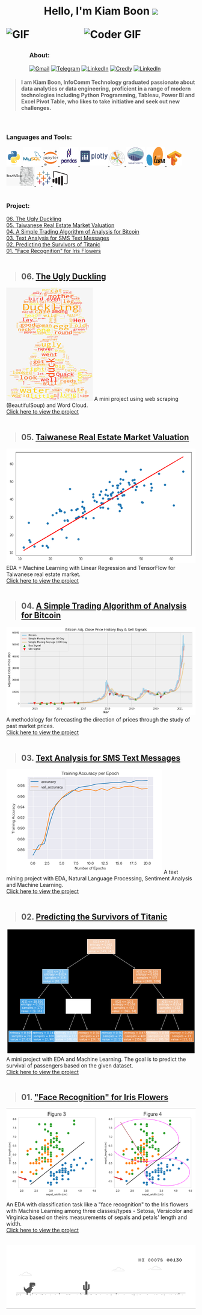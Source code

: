 <h1><p align="center">Hello, I'm Kiam Boon <a href="https://github.com/kiamboon/profile/blob/main/README.md"><img src="https://media.giphy.com/media/hvRJCLFzcasrR4ia7z/giphy.gif" width="35px"></a></p>

<p align="center">
  <img src="https://media.giphy.com/media/SWoSkN6DxTszqIKEqv/giphy.gif" alt="Coder GIF" width="200" height="200">
  <img align="left" alt="GIF" height="100px" src="https://media.giphy.com/media/du3J3cXyzhj75IOgvA/giphy.gif" />
</p>

  
<!-- ABOUT Section Starts -->
<h3 align="left">About:</h3>

[![Gmail](https://img.shields.io/badge/-Gmail-C71610?style=flat&logo=gmail&logoColor=FFFFFF)](mailto:kiamboon@gmail.com)
[![Telegram](https://img.shields.io/badge/-kiamboon-grey?style=flat&logo=Telegram&logoColor=white&link=https://telegram.org/@kiamboon)](https://t.me/kiamboon)
[![LinkedIn](https://img.shields.io/badge/LinkedIn-blue?style=flat&logo=linkedin&labelColor=blue)](https://www.linkedin.com/in/kiamboon/)
[![Credly](https://img.shields.io/badge/Credly-%20-orange?style=flat&logo=credly&logoColor=white)](https://www.credly.com/users/kiamboon/badges)
<a href="https://www.linkedin.com/in/kiamboon/"><img src="https://img.shields.io/badge/LinkedIn--_.svg?style=social&logo=linkedin" alt="LinkedIn"></a>
  
<!-- Add your details -->
> #### I am <b>Kiam Boon</b>, InfoComm Technology graduated passionate about data analytics or data engineering, proficient in a range of modern technologies including Python Programming, Tableau, Power BI and Excel Pivot Table, who likes to take initiative and seek out new challenges.<br>

<br>

<h3 align="left">Languages and Tools:</h3>
<p align="left">
<a href="https://www.python.org" target="_blank"> <img src="https://raw.githubusercontent.com/kiamboon/profile/99305ec0d81f3cbce7dd71da2f7c3cb981fe1e79/images/python-original.svg" alt="python" width="40" height="40"/> </a>
<a href="https://www.mysql.com/" target="_blank"> <img src="https://github.com/kiamboon/profile/blob/main/images/mysql-original-wordmark.svg" alt="mysql" width="50" height="50"/> </a>
<a href="https://jupyter.org/" target="_blank"> <img src="https://github.com/kiamboon/profile/blob/main/images/JupyterNotebook.svg" alt="jupyternotebook" width="40" height="40"/> </a>
<a href="https://pandas.pydata.org/" target="_blank"> <img src="https://github.com/kiamboon/profile/blob/main/images/pandas.svg" alt="pandas" width="50" height="50"/> </a>
<a href="https://plotly.com/" target="_blank"> <img src="https://raw.githubusercontent.com/kiamboon/profile/main/images/plotly.png" alt="plotly" width="75" height="50"/> </a>
<a href="https://matplotlib.org/" target="_blank"> <img src="https://raw.githubusercontent.com/kiamboon/profile/main/images/Matplotlib.png" alt="matplotlib" width="40" height="40"/> </a>
<a href="https://seaborn.pydata.org/" target="_blank"> <img src="https://raw.githubusercontent.com/kiamboon/profile/539f95d9553a5d9a8fefd8f40f939ad5e1e8284b/images/Seaborn.svg" alt="seaborn" width="50" height="50"/> </a>
<a href="https://scikit-learn.org/" target="_blank"> <img src="https://github.com/kiamboon/profile/blob/main/images/Scikit_learn.svg" alt="scikitlearn" width="50" height="50"/> </a>
<a href="https://www.tensorflow.org" target="_blank"> <img src="https://github.com/kiamboon/profile/blob/main/images/tensorflow-icon.svg" alt="tensorflow" width="40" height="40"/> </a> 
<a href="https://www.crummy.com/software/BeautifulSoup/" target="_blank"> <img src="https://raw.githubusercontent.com/kiamboon/profile/main/images/BeautifulSoup.png" alt="beautifulsoup" width="75" height="50"/> </a>
<a href="https://www.tableau.com/" target="_blank"> <img src="https://github.com/kiamboon/profile/blob/main/images/tableau-software.svg" alt="tableau" width="40" height="40"/> </a>
<a href="https://powerbi.microsoft.com/en/" target="_blank"> <img src="https://github.com/kiamboon/profile/blob/main/images/power-bi.svg" alt="powerbi" width="40" height="40"/> </a><br>

<br>

<!-- PROJECTS Section Starts -->
<h3 align="left">Project:</h3>

[06. The Ugly Duckling](#6) <br>
[05. Taiwanese Real Estate Market Valuation](#5) <br>
[04. A Simple Trading Algorithm of Analysis for Bitcoin](#4) <br>
[03. Text Analysis for SMS Text Messages](#3) <br>
[02. Predicting the Survivors of Titanic](#2) <br>
[01. "Face Recognition" for Iris Flowers](#1) <br>
<br>


> ### <a id='6'></a><h2>06. <a href="https://github.com/kiamboon/Projects/blob/main/06.%20The%20Ugly%20Duckling.ipynb">The Ugly Duckling</h2></a>
<img src = "https://raw.githubusercontent.com/kiamboon/profile/main/images/pro6.png" width="230" height="300">
A mini project using web scraping (BeautifulSoup) and Word Cloud. <br>
<a href="https://github.com/kiamboon/Projects/blob/main/06.%20The%20Ugly%20Duckling.ipynb">Click here to view the project</a> <br><br>

> ### <a id='5'></a><h2>05. <a href="https://github.com/kiamboon/Projects/blob/main/05.%20Taiwanese%20Real%20Estate%20Market%20Valuation.ipynb">Taiwanese Real Estate Market Valuation</h2></a>
<img src = "https://raw.githubusercontent.com/kiamboon/profile/main/images/pro5.png">
EDA + Machine Learning with Linear Regression and TensorFlow for Taiwanese real estate market. <br>
<a href="https://github.com/kiamboon/Projects/blob/main/05.%20Taiwanese%20Real%20Estate%20Market%20Valuation.ipynb">Click here to view the project</a> <br><br>

> ### <a id='4'></a><h2>04. <a href="https://github.com/kiamboon/Projects/blob/main/04.%20A%20Simple%20Trading%20Algorithm%20of%20Analysis%20for%20Bitcoin.ipynb">A Simple Trading Algorithm of Analysis for Bitcoin</h2></a>
<img src = "https://raw.githubusercontent.com/kiamboon/profile/main/images/pro4.png">
A methodology for forecasting the direction of prices through the study of past market prices. <br>
<a href="https://github.com/kiamboon/Projects/blob/main/04.%20A%20Simple%20Trading%20Algorithm%20of%20Analysis%20for%20Bitcoin.ipynb">Click here to view the project</a> <br><br>

> ### <a id='3'></a><h2>03. <a href="https://github.com/kiamboon/Projects/blob/main/03.%20Text%20Analysis%20for%20SMS%20Text%20Messages.ipynb">Text Analysis for SMS Text Messages</h2></a>
<img src = "https://raw.githubusercontent.com/kiamboon/profile/main/images/pro3.png">
A text mining project with EDA, Natural Language Processing, Sentiment Analysis and Machine Learning. <br>
<a href="https://github.com/kiamboon/Projects/blob/main/03.%20Text%20Analysis%20for%20SMS%20Text%20Messages.ipynb">Click here to view the project</a> <br><br>

> ### <a id='2'></a><h2>02. <a href="https://github.com/kiamboon/Projects/blob/main/02.%20Predicting%20the%20Survivors%20of%20Titanic.ipynb">Predicting the Survivors of Titanic</h2></a>
<img src = "https://raw.githubusercontent.com/kiamboon/profile/main/images/pro2.png">
A mini project with EDA and Machine Learning. The goal is to predict the survival of passengers based on the given dataset. <br>
<a href="https://github.com/kiamboon/Projects/blob/main/02.%20Predicting%20the%20Survivors%20of%20Titanic.ipynb">Click here to view the project</a> <br><br>

> ### <a id='1'></a><h2>01. <a href="https://github.com/kiamboon/Projects/blob/main/01.%20Face%20Recognition%20for%20Iris%20Flowers.ipynb">"Face Recognition" for Iris Flowers</h2></a>
<img src = "https://raw.githubusercontent.com/kiamboon/profile/main/images/pro1.png">
An EDA with classification task like a "face recognition" to the Iris flowers with Machine Learning among three classes/types - Setosa, Versicolor and Virginica based on theirs measurements of sepals and petals' length and width. <br>
<a href="https://github.com/kiamboon/Projects/blob/main/01.%20Face%20Recognition%20for%20Iris%20Flowers.ipynb">Click here to view the project</a> <br><br>

<!-- PROJECTS Section Ends -->

![Dino](https://raw.githubusercontent.com/wangningkai/wangningkai/master/assets/dino.gif)
